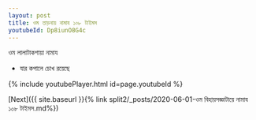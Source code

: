 ```yaml
---
layout: post
title: ওম তাড়নায় নামায ১০৮ টাইমস
youtubeId: Dp8iunO8G4c
---
```

 
 
 ওম লালাটাকশায়া নামায  
 
 -  যার কপালে চোখ রয়েছে 
 
  
 
  
 
 
 
 
 
 


{% include youtubePlayer.html id=page.youtubeId %}
 
[Next]({{ site.baseurl }}{% link  split2/_posts/2020-06-01-ওম বিহায়সজ্ঞাটায়ে নামায ১০৮ টাইমস.md%})
 
